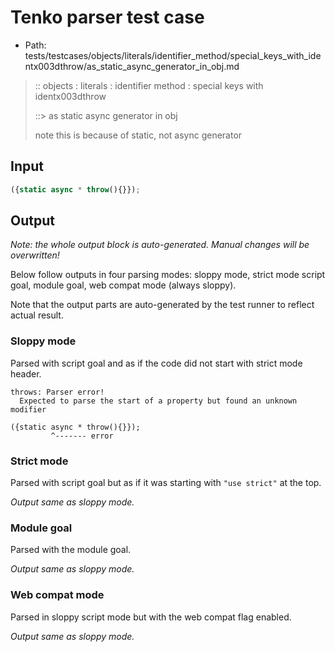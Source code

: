 # Tenko parser test case

- Path: tests/testcases/objects/literals/identifier_method/special_keys_with_identx003dthrow/as_static_async_generator_in_obj.md

> :: objects : literals : identifier method : special keys with identx003dthrow
>
> ::> as static async generator in obj
>
> note this is because of static, not async generator

## Input

`````js
({static async * throw(){}});
`````

## Output

_Note: the whole output block is auto-generated. Manual changes will be overwritten!_

Below follow outputs in four parsing modes: sloppy mode, strict mode script goal, module goal, web compat mode (always sloppy).

Note that the output parts are auto-generated by the test runner to reflect actual result.

### Sloppy mode

Parsed with script goal and as if the code did not start with strict mode header.

`````
throws: Parser error!
  Expected to parse the start of a property but found an unknown modifier

({static async * throw(){}});
         ^------- error
`````

### Strict mode

Parsed with script goal but as if it was starting with `"use strict"` at the top.

_Output same as sloppy mode._

### Module goal

Parsed with the module goal.

_Output same as sloppy mode._

### Web compat mode

Parsed in sloppy script mode but with the web compat flag enabled.

_Output same as sloppy mode._
